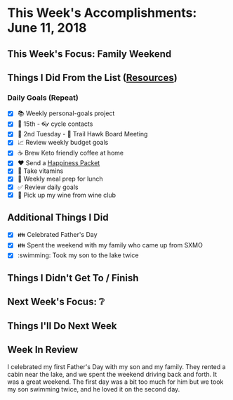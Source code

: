 # This Week's Accomplishments: June 11, 2018

## This Week's Focus: Family Weekend

## Things I Did From the List ([Resources](resources.md))

### Daily Goals (Repeat)

- [x] :books: Weekly personal-goals project
- [x] :calendar: 15th - :eyeglasses: cycle contacts
- [x] :calendar: 2nd Tuesday - :running: Trail Hawk Board Meeting
- [x] :chart_with_upwards_trend: Review weekly budget goals
- [x] :coffee: Brew Keto friendly coffee at home
- [x] :heart: Send a [Happiness Packet](https://www.happinesspackets.io/)
- [x] :muscle: Take vitamins
- [x] :stew: Weekly meal prep for lunch
- [x] :white_check_mark: Review daily goals
- [x] :wine_glass: Pick up my wine from wine club

## Additional Things I Did

- [x] :family: Celebrated Father's Day
- [x] :family: Spent the weekend with my family who came up from SXMO
- [x] :swimming: Took my son to the lake twice

## Things I Didn't Get To / Finish

## Next Week's Focus: :grey_question:

## Things I'll Do Next Week

## Week In Review

I celebrated my first Father's Day with my son and my family. They rented a cabin near the lake, and we spent the weekend driving back and forth. It was a great weekend. The first day was a bit too much for him but we took my son swimming twice, and he loved it on the second day. 
